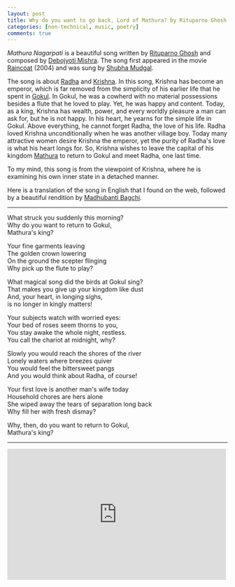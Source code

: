 ```yaml
---
layout: post
title: Why do you want to go back, Lord of Mathura? by Rituparno Ghosh
categories: [non-technical, music, poetry]  
comments: true  
---
```


*Mathura Nagarpati* is a beautiful song written by [Rituparno Ghosh](https://en.wikipedia.org/wiki/Rituparno_Ghosh) and composed by [Debojyoti Mishra](https://en.wikipedia.org/wiki/Debojyoti_Mishra). The song first appeared in the movie [Raincoat](https://en.wikipedia.org/wiki/Raincoat_(film)) (2004) and was sung by [Shubha Mudgal](https://youtu.be/w_weAozbwB4).



The song is about [Radha](https://en.wikipedia.org/wiki/Radha) and [Krishna](https://en.wikipedia.org/wiki/Krishna).<!-- more --> In this song, Krishna has become an emperor, which is far removed from the simplicity of his earlier life that he spent in [Gokul](https://en.wikipedia.org/wiki/Gokul). In Gokul, he was a cowherd with no material possessions besides a flute that he loved to play. Yet, he was happy and content. Today, as a king, Krishna has wealth, power, and every worldly pleasure a man can ask for, but he is not happy. In his heart, he yearns for the simple life in Gokul. Above everything, he cannot forget Radha, the love of his life. Radha loved Krishna unconditionally when he was another village boy. Today many attractive women desire Krishna the emperor, yet the purity of Radha's love is what his heart longs for. So, Krishna wishes to leave the capital of his kingdom [Mathura](https://en.wikipedia.org/wiki/Mathura) to return to Gokul and meet Radha, one last time. 



To my mind, this song is  from the viewpoint of Krishna, where he is examining his own inner state in a detached manner.



Here is a translation of the song in English that I found on the web, followed by a beautiful rendition by [Madhubanti Bagchi](https://www.youtube.com/channel/UCG61uUZKEY-T2v1Mw3OIzpw).

---

What struck you suddenly this morning?  
Why do you want to return to Gokul,   
Mathura's king?  



Your fine garments leaving  
The golden crown lowering  
On the ground the scepter flinging  
Why pick up the flute to play?   



What magical song did the birds at Gokul sing?  
That makes you give up your kingdom like dust  
And, your heart, in longing sighs,  
is no longer in kingly matters! 



Your subjects watch with worried eyes:  
Your bed of roses seem thorns to you,  
You stay awake the whole night, restless.  
You call the chariot at midnight, why?  



Slowly you would reach the shores of the river  
Lonely waters where breezes quiver  
You would feel the bittersweet pangs  
And you would think about Radha, of course!  



Your first love is another man's wife today  
Household chores are hers alone  
She wiped away the tears of separation long back  
Why fill her with fresh dismay?  



Why, then, do you want to return to Gokul,   
Mathura's king?  

---

<iframe width="500" height="300" src="https://www.youtube.com/embed/E7l-ouhp33M" frameborder="0" allow="accelerometer; autoplay; clipboard-write; encrypted-media; gyroscope; picture-in-picture" allowfullscreen></iframe>






